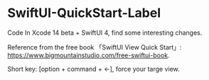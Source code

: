 # SwiftUI-QuickStart-Label
Code In Xcode 14 beta + SwiftUI 4, find some interesting changes.

Reference from the free book 「SwiftUI View Quick Start」: https://www.bigmountainstudio.com/free-swiftui-book. 

Short key: [option + command + <-], force your targe view. 
